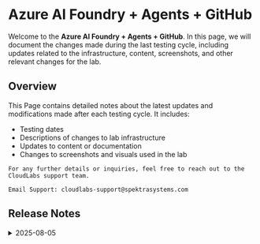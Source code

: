 
# Azure AI Foundry + Agents + GitHub

Welcome to the **Azure AI Foundry + Agents + GitHub**. In this page, we will document the changes made during the last testing cycle, including updates related to the infrastructure, content, screenshots, and other relevant changes for the lab.

## Overview

This Page contains detailed notes about the latest updates and modifications made after each testing cycle. It includes:

- Testing dates
- Descriptions of changes to lab infrastructure
- Updates to content or documentation
- Changes to screenshots and visuals used in the lab

`For any further details or inquiries, feel free to reach out to the CloudLabs support team.`

 `Email Support: cloudlabs-support@spektrasystems.com`

## Release Notes

<details>
  <summary>2025-08-05</summary>

## Release Date: 2025-08-05

### Summary of Changes

This is a newly onboarded lab. We have revised the content in Day 1, Day 2, Day 3, and Day 4 to improve clarity, accuracy, and overall flow. Instructions have been refined, steps have been reorganized for better readability, and consistency has been ensured across all days. Additionally, relevant screenshots have been added throughout the lab to provide visual guidance and make the instructions easier to follow.

### Infrastructure Changes

Implemented automation for Exercise 3 of Day 1 in the Azure AI Foundry + Agents + GitHub lab. This enhancement replaces the previous manual steps for creating required folders and files with an automated process. 

### Content Changes

N/A

### Screenshot Updates

- **Major updates**: 

    - **Updated UI Screenshots**: Added new and updated screenshots.
    - **Instruction Refinements**: Fixed numbering and rendering issues, and added clear instructions.


### Testing Notes

- **Testing Date**: 2025-08-05

### Testing Scope 

 Conducted end-to-end lab validation, updated cost estimation, ensured prerequisites were met, and updated content to reflect the latest UI changes.

---
</details>

